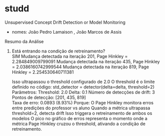 # studd

Unsupervised Concept Drift Detection or Model Monitoring

- nomes: João Pedro Lamaison , João Marcos de Assis

Resumo da Análise

1. Está entrando na condição de retreinamento?  
   SIM
   Mudança detectada na iteração 201, Page Hinkley = 2.284849009799091
   Mudança detectada na iteração 435, Page Hinkley = 2.0386160742999544
   Mudança detectada na iteração 819, Page Hinkley = 2.254530640711381

   Isso ultrapassou o threshold configurado de 2.0
   O threshold é o limite definido no código: std_detector = detector(delta=delta, threshold=2)
   Parâmetros:
   Threshold: 2.0
   Delta: 0.1
   Número de detecções de drift: 3
   Pontos de detecção: [201, 435, 819]  
   Taxa de erro: 0.0893 (8.93%)
   Porque:
   O Page Hinkley monitora erros entre predições do professor vs aluno
   Quando a métrica ultrapassa threshold=2, detecta drift
   Isso triggera o retreinamento de ambos os modelos
   O pico no gráfico de erros representa o momento onde a métrica Page Hinkley cruzou o threshold, ativando a condição de retreinamento.
